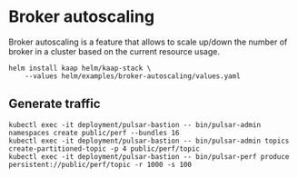 # Broker autoscaling

Broker autoscaling is a feature that allows to scale up/down the number of broker in a cluster based on the current resource usage.

```
helm install kaap helm/kaap-stack \
    --values helm/examples/broker-autoscaling/values.yaml 
```


## Generate traffic

```
kubectl exec -it deployment/pulsar-bastion -- bin/pulsar-admin namespaces create public/perf --bundles 16 
kubectl exec -it deployment/pulsar-bastion -- bin/pulsar-admin topics create-partitioned-topic -p 4 public/perf/topic
kubectl exec -it deployment/pulsar-bastion -- bin/pulsar-perf produce persistent://public/perf/topic -r 1000 -s 100
```
